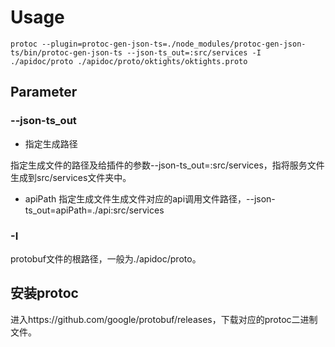 # Usage

```shell
protoc --plugin=protoc-gen-json-ts=./node_modules/protoc-gen-json-ts/bin/protoc-gen-json-ts --json-ts_out=:src/services -I ./apidoc/proto ./apidoc/proto/oktights/oktights.proto
```

## Parameter

### --json-ts_out

- 指定生成路径

指定生成文件的路径及给插件的参数--json-ts_out=:src/services，指将服务文件生成到src/services文件夹中。

- apiPath
指定生成文件生成文件对应的api调用文件路径，--json-ts_out=apiPath=./api:src/services

### -I

protobuf文件的根路径，一般为./apidoc/proto。

## 安装protoc

进入https://github.com/google/protobuf/releases，下载对应的protoc二进制文件。
